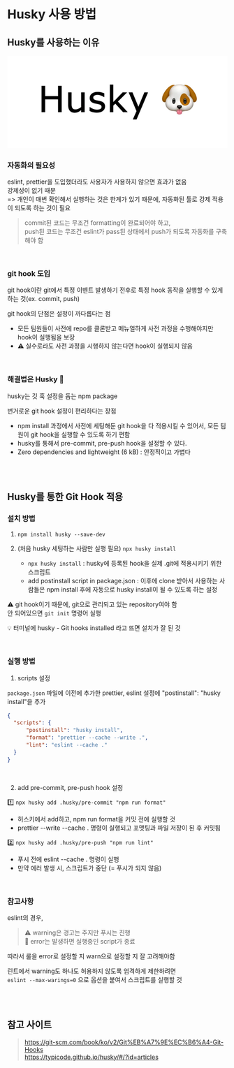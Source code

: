 # Husky 사용 방법

## Husky를 사용하는 이유

![](../Images/husky.png)

### 자동화의 필요성

eslint, prettier을 도입했더라도 사용자가 사용하지 않으면 효과가 없음  
강제성이 없기 때문  
=> 개인이 매번 확인해서 실행하는 것은 한계가 있기 때문에, 자동화된 툴로 강제 적용이 되도록 하는 것이 필요

> commit된 코드는 무조건 formatting이 완료되어야 하고,   
> push된 코드는 무조건 eslint가 pass된 상태에서 push가 되도록 자동화를 구축해야 함

<br>

### git hook 도입

git hook이란 git에서 특정 이벤트 발생하기 전후로 특정 hook 동작을 실행할 수 있게 하는 것(ex. commit, push)

git hook의 단점은 설정이 까다롭다는 점

* 모든 팀원들이 사전에 repo를 클론받고 메뉴얼하게 사전 과정을 수행해야지만 hook이 실행됨을 보장 
* ⚠️ 실수로라도 사전 과정을 시행하지 않는다면 hook이 실행되지 않음

<br>

### 해결법은 Husky 🐶

husky는 깃 훅 설정을 돕는 npm package  

번거로운 git hook 설정이 편리하다는 장점
* npm install 과정에서 사전에 세팅해둔 git hook을 다 적용시킬 수 있어서, 모든 팀원이 git hook을 실행할 수 있도록 하기 편함 
* husky를 통해서 pre-commit, pre-push hook을 설정할 수 있다. 
* Zero dependencies and lightweight (6 kB) : 안정적이고 가볍다

<br><br>

## Husky를 통한 Git Hook 적용

### 설치 방법

1. `npm install husky --save-dev`

2. (처음 husky 세팅하는 사람만 실행 필요) `npx husky install`

   * `npx husky install` : husky에 등록된 hook을 실제 .git에 적용시키기 위한 스크립트
   * add postinstall script in package.json : 이후에 clone 받아서 사용하는 사람들은 npm install 후에 자동으로 husky install이 될 수 있도록 하는 설정
   
⚠️ git hook이기 때문에, git으로 관리되고 있는 repository여야 함   
안 되어있으면 `git init` 명령어 실행

💡 터미널에 husky - Git hooks installed 라고 뜨면 설치가 잘 된 것

<br>

### 실행 방법

1. scripts 설정

`package.json` 파일에 이전에 추가한 prettier, eslint 설정에 "postinstall": "husky install"을 추가

```json
{
  "scripts": {
      "postinstall": "husky install",
      "format": "prettier --cache --write .",
      "lint": "eslint --cache ."
  }
}
```

<br>

2. add pre-commit, pre-push hook 설정

1️⃣ `npx husky add .husky/pre-commit "npm run format"`
* 허스키에서 add하고, npm run format을 커밋 전에 실행할 것 
* prettier --write --cache . 명령이 실행되고 포맷팅과 파일 저장이 된 후 커밋됨

2️⃣ `npx husky add .husky/pre-push "npm run lint"`
* 푸시 전에 eslint --cache . 명령이 실행 
* 만약 에러 발생 시, 스크립트가 중단 (= 푸시가 되지 않음)

<br>

### 참고사항

eslint의 경우,   
> ⚠️ warning은 경고는 주지만 푸시는 진행  
> 🚨 error는 발생하면 실행중인 script가 종료  

따라서 룰을 error로 설정할 지 warn으로 설정할 지 잘 고려해야함

린트에서 warning도 하나도 허용하지 않도록 엄격하게 제한하려면  
`eslint --max-warings=0` 으로 옵션을 붙여서 스크립트를 실행할 것

<br><br>

## 참고 사이트

> https://git-scm.com/book/ko/v2/Git%EB%A7%9E%EC%B6%A4-Git-Hooks  
> https://typicode.github.io/husky/#/?id=articles
